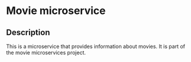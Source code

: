 # Movie microservice

## Description

This is a microservice that provides information about movies. It is part of the movie microservices project.